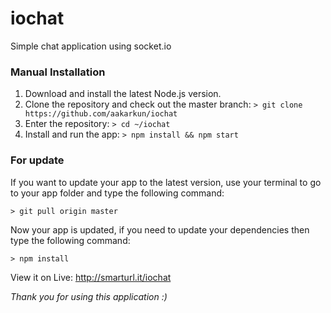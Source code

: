 # iochat
Simple chat application using socket.io


### Manual Installation
1. Download and install the latest Node.js version.
2. Clone the repository and check out the master branch: `> git clone https://github.com/aakarkun/iochat`
3. Enter the repository: `> cd ~/iochat`
4. Install and run the app: `> npm install && npm start`

### For update
If you want to update your app to the latest version, use your terminal to go to your app folder and type the following command:

`> git pull origin master`

Now your app is updated, if you need to update your dependencies then type the following command: 

`> npm install`

View it on Live: http://smarturl.it/iochat

*Thank you for using this application :)*
